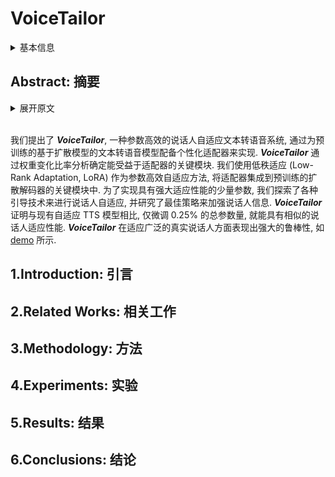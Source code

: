# VoiceTailor

<details>
<summary>基本信息</summary>

- 标题: VoiceTailor: Lightweight Plug-In Adapter for Diffusion-Based Personalized Text-to-Speech
- 作者:
  - 01 [Heeseung Kim](../../Authors/Heeseung_Kim.md)
  - 02 [Sang-gil Lee](../../Authors/Sang-gil_Lee.md)
  - 03 [Jiheum Yeom](../../Authors/Jiheum_Yeom.md)
  - 04 [Che Hyun Lee](../../Authors/Che_Hyun_Lee.md)
  - 05 [Sungwon Kim](../../Authors/Sungwon_Kim.md)
  - 06 [Sungroh Yoon](../../Authors/Sungroh_Yoon.md)
- 机构:
  - [SNU](../../Institutions/KOR-Seoul_National_University_首尔大学.md)
  - [Nvidia](../../Institutions/USA-Nvidia.md)
- 时间:
  - 预印时间: 2024.08.27 ArXiv v1
  - 预印时间: 2024.08.28 ArXiv v2
  - 更新笔记: 2024.08.29
- 发表:
  - [InterSpeech 2024](../../Publications/InterSpeech.md)
- 链接:
  - [ArXiv](https://arxiv.org/abs/2408.14739)
  - [DOI]()
  - [Github]()
  - [Demo](https://voicetailor.github.io)
  - [Scholar](https://scholar.google.com/scholar?cluster=)
- 标签:
  - ?
- 页数: 5
- 引用: 28
- 被引: 0
- 数据:
  - ? 
- 对比:
  - ?
- 复现:
  - ?

</details>

## Abstract: 摘要

<details>
<summary>展开原文</summary>

> We propose ***VoiceTailor***, a parameter-efficient speaker-adaptive text-to-speech (TTS) system, by equipping a pre-trained diffusion-based TTS model with a personalized adapter. 
> ***VoiceTailor*** identifies pivotal modules that benefit from the adapter based on a weight change ratio analysis. 
> We utilize Low-Rank Adaptation (LoRA) as a parameter-efficient adaptation method and incorporate the adapter into pivotal modules of the pre-trained diffusion decoder. 
> To achieve powerful adaptation performance with few parameters, we explore various guidance techniques for speaker adaptation and investigate the best strategies to strengthen speaker information. 
> ***VoiceTailor*** demonstrates comparable speaker adaptation performance to existing adaptive TTS models by fine-tuning only 0.25\% of the total parameters. 
> ***VoiceTailor*** shows strong robustness when adapting to a wide range of real-world speakers, as shown in the [demo](https://voicetailor.github.io).

</details>
<br>

我们提出了 ***VoiceTailor***, 一种参数高效的说话人自适应文本转语音系统, 通过为预训练的基于扩散模型的文本转语音模型配备个性化适配器来实现.
***VoiceTailor*** 通过权重变化比率分析确定能受益于适配器的关键模块. 
我们使用低秩适应 (Low-Rank Adaptation, LoRA) 作为参数高效自适应方法, 将适配器集成到预训练的扩散解码器的关键模块中. 
为了实现具有强大适应性能的少量参数, 我们探索了各种引导技术来进行说话人自适应, 并研究了最佳策略来加强说话人信息. 
***VoiceTailor*** 证明与现有自适应 TTS 模型相比, 仅微调 0.25% 的总参数量, 就能具有相似的说话人适应性能. 
***VoiceTailor*** 在适应广泛的真实说话人方面表现出强大的鲁棒性, 如 [demo](https://voicetailor.github.io) 所示.

## 1.Introduction: 引言

## 2.Related Works: 相关工作

## 3.Methodology: 方法

## 4.Experiments: 实验

## 5.Results: 结果

## 6.Conclusions: 结论
